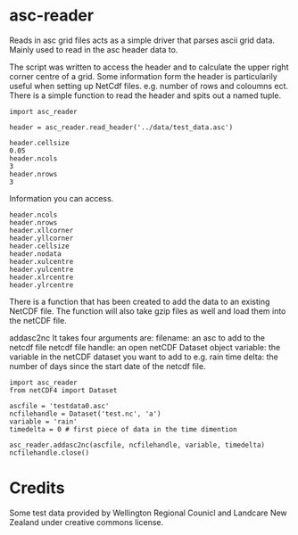 # asc-reader
Reads in asc grid files acts as a simple driver that parses ascii grid data.
Mainly used to read in the asc header data to.

The script was written to access the header and to calculate the upper right
corner centre of a grid. Some information form the header is particularily useful when setting up NetCdf files. e.g. number of rows and coloumns ect.
There is a simple function to read the header and spits out a named tuple.

```
import asc_reader

header = asc_reader.read_header('../data/test_data.asc')

header.cellsize
0.05
header.ncols
3
header.nrows
3
```
Information you can access.

```
header.ncols
header.nrows
header.xllcorner
header.yllcorner
header.cellsize 
header.nodata
header.xulcentre
header.yulcentre
header.xlrcentre
header.ylrcentre
```

There is a function that has been created to add the data to an existing NetCDF file. The function will also take gzip files as well and load them into the netCDF file.

addasc2nc
It takes four arguments are:
    filename: an asc to add to the netcdf file
    netcdf file handle: an open netCDF Dataset object
    variable: the variable in the netCDF dataset you want to add to e.g. rain
    time delta: the number of days since the start date of the netcdf file.

```
import asc_reader
from netCDF4 import Dataset

ascfile = 'testdata0.asc'
ncfilehandle = Dataset('test.nc', 'a')
variable = 'rain'
timedelta = 0 # first piece of data in the time dimention

asc_reader.addasc2nc(ascfile, ncfilehandle, variable, timedelta)
ncfilehandle.close()
```


# Credits #
Some test data provided by Wellington Regional Counicl and Landcare New Zealand under creative commons license. 